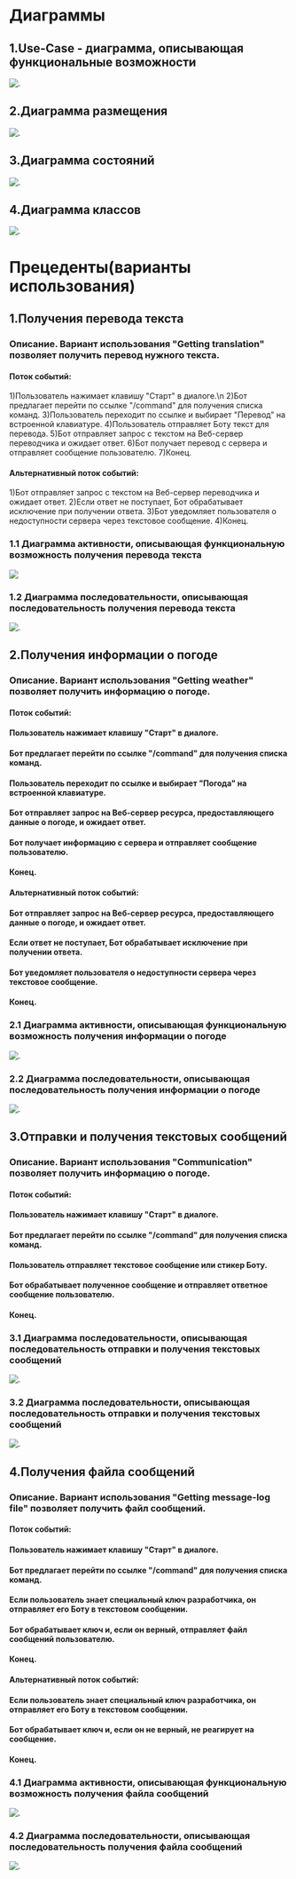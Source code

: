 # Диаграммы
## 1.Use-Case - диаграмма, описывающая функциональные возможности
![.](https://github.com/Nikita-Ivanov347/Bot/blob/master/Diagrams/UseCase%20Diagram.png)

## 2.Диаграмма размещения
![.](https://github.com/Nikita-Ivanov347/Bot/blob/master/Diagrams/deployment_diagram.png)

## 3.Диаграмма состояний
![.](https://github.com/Nikita-Ivanov347/Bot/blob/master/Diagrams/activity_diagram.png)

## 4.Диаграмма классов
![.](https://github.com/Nikita-Ivanov347/Bot/blob/master/Diagrams/ClassDiagram1.png)

# Прецеденты(варианты использования)
## 1.Получения перевода текста
### Описание. Вариант использования "Getting translation" позволяет получить перевод нужного текста. 

#### Поток событий:
1)Пользователь нажимает клавишу "Старт" в диалоге.\n
2)Бот предлагает перейти по ссылке "/command" для получения списка команд.
3)Пользователь переходит по ссылке и выбирает "Перевод" на встроенной клавиатуре.
4)Пользователь отправляет Боту текст для перевода.
5)Бот отправляет запрос с текстом на Веб-сервер переводчика и ожидает ответ.
6)Бот получает перевод с сервера и отправляет сообщение пользователю.
7)Конец.

#### Альтернативный поток событий:
1)Бот отправляет запрос с текстом на Веб-сервер переводчика и ожидает ответ.
2)Если ответ не поступает, Бот обрабатывает исключение при получении ответа.
3)Бот уведомляет пользователя о недоступности сервера через текстовое сообщение.
4)Конец.

### 1.1 Диаграмма активности, описывающая функциональную возможность получения перевода текста
![](https://github.com/Nikita-Ivanov347/Bot/blob/master/Activity%20diagrams/activity_0.png)
### 1.2 Диаграмма последовательности, описывающая последовательность получения перевода текста
![.](https://github.com/Nikita-Ivanov347/Bot/blob/master/Sequence/Sequence%20Diagram2.png)

## 2.Получения информации о погоде
### Описание. Вариант использования "Getting weather" позволяет получить информацию о погоде. 
#### Поток событий:
#### Пользователь нажимает клавишу "Старт" в диалоге.
#### Бот предлагает перейти по ссылке "/command" для получения списка команд.
#### Пользователь переходит по ссылке и выбирает "Погода" на встроенной клавиатуре.
#### Бот отправляет запрос на Веб-сервер ресурса, предоставляющего данные о погоде, и ожидает ответ.
#### Бот получает информацию с сервера и отправляет сообщение пользователю.
#### Конец.

#### Альтернативный поток событий:
#### Бот отправляет запрос на Веб-сервер ресурса, предоставляющего данные о погоде, и ожидает ответ.
#### Если ответ не поступает, Бот обрабатывает исключение при получении ответа.
#### Бот уведомляет пользователя о недоступности сервера через текстовое сообщение.
#### Конец.

### 2.1 Диаграмма активности, описывающая функциональную возможность получения информации о погоде
![.](https://github.com/Nikita-Ivanov347/Bot/blob/master/Activity%20diagrams/activity_1.png)
### 2.2 Диаграмма последовательности, описывающая последовательность получения информации о погоде
![.](https://github.com/Nikita-Ivanov347/Bot/blob/master/Sequence/Sequence%20Diagram1.png)

## 3.Отправки и получения текстовых сообщений 
### Описание. Вариант использования "Communication" позволяет получить информацию о погоде. 
#### Поток событий:
#### Пользователь нажимает клавишу "Старт" в диалоге.
#### Бот предлагает перейти по ссылке "/command" для получения списка команд.
#### Пользователь отправляет текстовое сообщение или стикер Боту.
#### Бот обрабатывает полученное сообщение и отправляет ответное сообщение пользователю.
#### Конец.

### 3.1 Диаграмма последовательности, описывающая последовательность отправки и получения текстовых сообщений
![.](https://github.com/Nikita-Ivanov347/Bot/blob/master/Sequence/Sequence%20Diagram3.png)
### 3.2 Диаграмма последовательности, описывающая последовательность отправки и получения текстовых сообщений
![.](https://github.com/Nikita-Ivanov347/Bot/blob/master/Sequence/Sequence%20Diagram4.png)

## 4.Получения файла сообщений
### Описание. Вариант использования "Getting message-log file" позволяет получить файл сообщений. 
#### Поток событий:
#### Пользователь нажимает клавишу "Старт" в диалоге.
#### Бот предлагает перейти по ссылке "/command" для получения списка команд.
#### Если пользователь знает специальный ключ разработчика, он отправляет его Боту в текстовом сообщении.
#### Бот обрабатывает ключ и, если он верный, отправляет файл сообщений пользователю.
#### Конец.

#### Альтернативный поток событий:
#### Если пользователь знает специальный ключ разработчика, он отправляет его Боту в текстовом сообщении.
#### Бот обрабатывает ключ и, если он не верный, не реагирует на сообщение.
#### Конец.

### 4.1 Диаграмма активности, описывающая функциональную возможность получения файла сообщений
![.](https://github.com/Nikita-Ivanov347/Bot/blob/master/Activity%20diagrams/activity_3.png)
### 4.2 Диаграмма последовательности, описывающая последовательность получения файла сообщений
![.](https://github.com/Nikita-Ivanov347/Bot/blob/master/Sequence/Sequence%20Diagram4.png)

